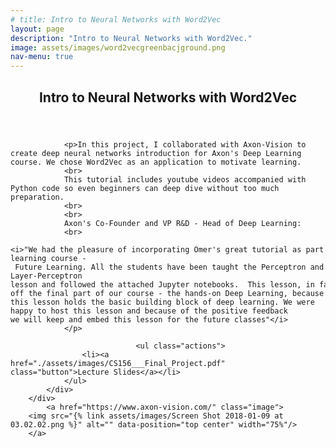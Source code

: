 ```yaml
---
# title: Intro to Neural Networks with Word2Vec
layout: page
description: "Intro to Neural Networks with Word2Vec."
image: assets/images/word2vecgreenbacjground.png
nav-menu: true
---
```


<!-- Main -->
<div id="main">


<!-- one -->
<section id="one" class="spotlights">
	<section>
		<div class="content">
			<div class="inner">
					<header class="major">
			<h2>Intro to Neural Networks with Word2Vec</h2>
		</header>

				<p>In this project, I collaborated with Axon-Vision to create deep neural networks introduction for Axon's Deep Learning course. We chose Word2Vec as an application to motivate learning.
				<br>
				This tutorial includes youtube videos accompanied with Python code so even beginners can deep dive without too much preparation.
				<br>
				<br>
				Axon's Co-Founder and VP R&D - Head of Deep Learning:​
				<br>
				<i>"We had the pleasure of incorporating Omer's great tutorial as part of Axon's deep-learning course - Future Learning. All the students have been taught the Perceptron and Multi-Layer-Perceptron lesson and followed the attached Jupyter notebooks.  This lesson, in fact, had kick-off the final part of our course - the hands-on Deep Learning, because this lesson holds the basic building block of deep learning. We were happy to host this lesson and because of the positive feedback we will keep and embed this lesson for the future classes"</i>
				</p>

    							<ul class="actions">
    				<li><a href="./assets/images/CS156___Final_Project.pdf" class="button">Lecture Slides</a></li>
    			</ul>
    		</div>
    	</div>
    		<a href="https://www.axon-vision.com/" class="image">
    	<img src="{% link assets/images/Screen Shot 2018-01-09 at 03.02.02.png %}" alt="" data-position="top center" width="75%"/>
    	</a>

</section>